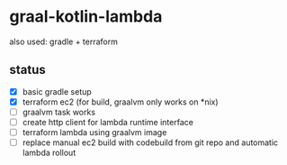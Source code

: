 # graal-kotlin-lambda
also used: gradle + terraform

## status
- [x] basic gradle setup
- [x] terraform ec2 (for build, graalvm only works on *nix)
- [ ] graalvm task works
- [ ] create http client for lambda runtime interface
- [ ] terraform lambda using graalvm image
- [ ] replace manual ec2 build with codebuild from git repo and automatic lambda rollout
